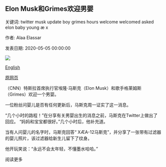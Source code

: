 ## Elon Musk和Grimes欢迎男婴

关键词: twitter musk update boy grimes hours welcome welcomed asked elon baby young æ x

作者: Alaa Elassar

发表日期: 2020-05-05 00:00:00

![](https://cdn.cnn.com/cnnnext/dam/assets/200505104332-musk-grimes-baby-super-tease.jpg)

[English](Elon%20Musk%20and%20Grimes%20welcome%20a%20baby%20boy.md)

[原网页](https://edition.cnn.com/2020/05/05/us/elon-musk-grimes-baby-boy-trnd/index.html)

（CNN）特斯拉首席执行官埃隆·马斯克（Elon Musk）和歌手格莱姆斯（Grimes）欢迎一个男婴。

一位粉丝问婴儿是否有任何更新后，马斯克周一证实了这一消息。

“几个小时的路程！”在分享有关男婴出生的消息之前，马斯克在Twitter上做出了回应。 “妈妈和宝宝都很好。”几个小时后，他补充道。

当有人问婴儿的名字时，马斯克回答“ XÆA-12马斯克”，并分享了一张带有过滤器的婴儿照片，该过滤器给新生儿留下了纹身。

他开玩笑说：“永远不会太年轻，不懂墨水哈哈。”

阅读更多